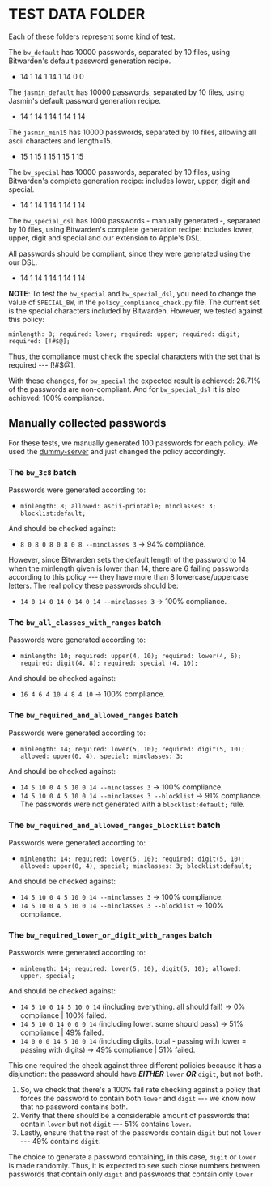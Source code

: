 # TEST DATA FOLDER

Each of these folders represent some kind of test.

The `bw_default` has 10000 passwords, separated by 10 files, using Bitwarden's default password generation recipe.
- 14 1 14 1 14 1 14 0 0

The `jasmin_default` has 10000 passwords, separated by 10 files, using Jasmin's default password generation recipe.
- 14 1 14 1 14 1 14 1 14

The `jasmin_min15` has 10000 passwords, separated by 10 files, allowing all ascii characters and length=15.
- 15 1 15 1 15 1 15 1 15

The `bw_special` has 10000 passwords, separated by 10 files, using Bitwarden's complete generation recipe: includes lower, upper, digit and special.
- 14 1 14 1 14 1 14 1 14

The `bw_special_dsl` has 1000 passwords - manually generated -, separated by 10 files, using Bitwarden's complete generation recipe: includes lower, upper, digit and special and our extension to Apple's DSL.

All passwords should be compliant, since they were generated using the our DSL.
- 14 1 14 1 14 1 14 1 14

**NOTE**: To test the `bw_special` and `bw_special_dsl`, you need to change the value of `SPECIAL_BW`, in the `policy_compliance_check.py` file.
The current set is the special characters included by Bitwarden. However, we tested against this policy:

`minlength: 8; required: lower; required: upper; required: digit; required: [!#$@];`

Thus, the compliance must check the special characters with the set that is required --- [!#$@]. 

With these changes, for `bw_special` the expected result is achieved: 26.71% of the passwords are non-compliant.
And for `bw_special_dsl` it is also achieved: 100% compliance.

## Manually collected passwords

For these tests, we manually generated 100 passwords for each policy. We used the [dummy-server](https://github.com/passcert-project/dummy-server) and just changed the policy accordingly.


### The `bw_3c8` batch 

Passwords were generated according to: 

- `minlength: 8; allowed: ascii-printable; minclasses: 3; blocklist:default;`

And should be checked against:
- `8 0 8 0 8 0 8 0 8 --minclasses 3`  -> 94% compliance.

However, since Bitwarden sets the default length of the password to 14 when the minlength given is lower than 14, there are 6 failing passwords according to this policy --- they have more than 8 lowercase/uppercase letters. The real policy these passwords should be:

- `14 0 14 0 14 0 14 0 14 --minclasses 3` -> 100% compliance.


### The `bw_all_classes_with_ranges` batch 

Passwords were generated according to: 

- `minlength: 10; required: upper(4, 10); required: lower(4, 6); required: digit(4, 8); required: special (4, 10);`

And should be checked against:
- `16 4 6 4 10 4 8 4 10` -> 100% compliance.


### The `bw_required_and_allowed_ranges` batch 

Passwords were generated according to: 

- `minlength: 14; required: lower(5, 10); required: digit(5, 10); allowed: upper(0, 4), special; minclasses: 3;`

And should be checked against:
- `14 5 10 0 4 5 10 0 14 --minclasses 3` -> 100% compliance.
- `14 5 10 0 4 5 10 0 14 --minclasses 3 --blocklist` -> 91% compliance. The passwords were not generated with a `blocklist:default;` rule.


### The `bw_required_and_allowed_ranges_blocklist` batch 

Passwords were generated according to: 

- `minlength: 14; required: lower(5, 10); required: digit(5, 10); allowed: upper(0, 4), special; minclasses: 3; blocklist:default;`

And should be checked against:
- `14 5 10 0 4 5 10 0 14 --minclasses 3` -> 100% compliance.
- `14 5 10 0 4 5 10 0 14 --minclasses 3 --blocklist` -> 100% compliance.


### The `bw_required_lower_or_digit_with_ranges` batch 

Passwords were generated according to: 

- `minlength: 14; required: lower(5, 10), digit(5, 10); allowed: upper, special;`

And should be checked against:
- `14 5 10 0 14 5 10 0 14` (including everything. all should fail) -> 0% compliance | 100% failed.
- `14 5 10 0 14 0 0 0 14` (including lower. some should pass) -> 51% compliance | 49% failed.
- `14 0 0 0 14 5 10 0 14` (including digits. total - passing with lower = passing with digits) -> 49% compliance | 51% failed.

This one required the check against three different policies because it has a disjunction: the password should have ***EITHER*** `lower` ***OR*** `digit`, but not both. 

1. So, we check that there's a 100% fail rate checking against a policy that forces the password to contain both `lower` and `digit` --- we know now that no password contains both.
2. Verify that there should be a considerable amount of passwords that contain `lower` but not `digit` --- 51% contains `lower`.
3. Lastly, ensure that the rest of the passwords contain `digit` but not `lower` --- 49% contains `digit`.

The choice to generate a password containing, in this case, `digit` or `lower` is made randomly. Thus, it is expected to see such close numbers between passwords that contain only `digit` and passwords that contain only `lower` 
